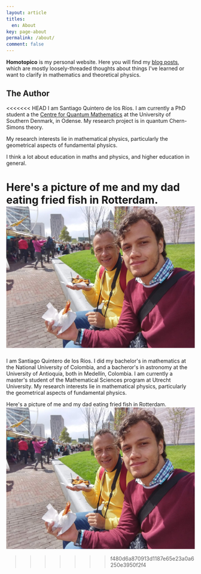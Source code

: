 ```yaml
---
layout: article
titles:
  en: About
key: page-about
permalink: /about/
comment: false
---
```

**Homotopico** is my personal website. Here you will find my [blog posts](/),
which are mostly loosely-threaded thoughts about things I've learned or want to
clarify in mathematics and theoretical physics.

The Author
--------
<<<<<<< HEAD
I am Santiago Quintero de los Ríos. I am currently a PhD student 
a the [Centre for Quantum Mathematics](https://www.sdu.dk/en/qm)
at the University of Southern Denmark, in Odense. My research
project is in quantum Chern-Simons theory.

My research interests lie in mathematical physics, particularly the geometrical
aspects of fundamental physics.

I think a lot about education in maths and physics, and higher education in general.

Here's a picture of me and my dad eating fried fish in Rotterdam.
![](/assets/images/den-haag.jpg)
=======
I am Santiago Quintero de los Ríos. I did my bachelor's in mathematics at the
National University of Colombia, and a bacheror's in astronomy at the University of
Antioquia, both in Medellín, Colombia. I am currently a master's student of the Mathematical
Sciences program at Utrecht University. My research interests
lie in mathematical physics, particularly the geometrical
aspects of fundamental physics.

Here's a picture of me and my dad eating fried fish in Rotterdam.
![](/assets/images/den-haag.jpg)
>>>>>>> f480d6a870913d1187e65e23a0a6250e3950f2f4

